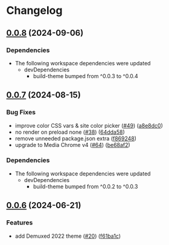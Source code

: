 # Changelog

## [0.0.8](https://github.com/muxinc/player.style/compare/@player.style/demuxed-2022@0.0.7...@player.style/demuxed-2022@0.0.8) (2024-09-06)


### Dependencies

* The following workspace dependencies were updated
  * devDependencies
    * build-theme bumped from ^0.0.3 to ^0.0.4

## [0.0.7](https://github.com/muxinc/player.style/compare/@player.style/demuxed-2022@0.0.6...@player.style/demuxed-2022@0.0.7) (2024-08-15)


### Bug Fixes

* improve color CSS vars & site color picker ([#49](https://github.com/muxinc/player.style/issues/49)) ([a8e8dc0](https://github.com/muxinc/player.style/commit/a8e8dc0898979e72d035af87233b2a0941fdcc7f))
* no render on preload none ([#38](https://github.com/muxinc/player.style/issues/38)) ([64dda58](https://github.com/muxinc/player.style/commit/64dda5825562da846edb33ddc7d4ba2548c08e00))
* remove unneeded package.json extra ([f869248](https://github.com/muxinc/player.style/commit/f86924841e9c04e68ac96c3c091eaf192f446772))
* upgrade to Media Chrome v4 ([#64](https://github.com/muxinc/player.style/issues/64)) ([be68af2](https://github.com/muxinc/player.style/commit/be68af2f9c3a6ff6674b9951f0b34f2bfdb042aa))


### Dependencies

* The following workspace dependencies were updated
  * devDependencies
    * build-theme bumped from ^0.0.2 to ^0.0.3

## [0.0.6](https://github.com/muxinc/player.style/compare/@player.style/demuxed-2022-v0.0.5...@player.style/demuxed-2022@0.0.6) (2024-06-21)


### Features

* add Demuxed 2022 theme ([#20](https://github.com/muxinc/player.style/issues/20)) ([f61ba1c](https://github.com/muxinc/player.style/commit/f61ba1cb1dc39e1f2f3d503c1fb4b26aa25f0759))
